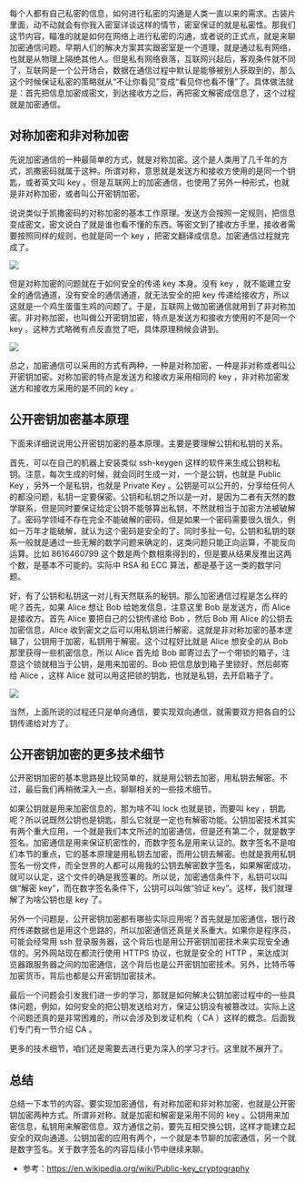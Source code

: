 每个人都有自己私密的信息，如何进行私密的沟通是人类一直以来的需求。古装片里面，动不动就会有你我入密室详谈这样的情节，密室保证的就是私密性。那我们这节内容，瞄准的就是如何在网络上进行私密的沟通，或者说的正式点，就是来聊加密通信问题。早期人们的解决方案其实跟密室是一个道理，就是通过私有网络，也就是从物理上隔绝其他人。但是私有网络衰落，互联网兴起后，客观条件就不同了，互联网是一个公开场合，数据在通信过程中默认是能够被别人获取到的，那么这个时候保证私密的策略就从“不让你看见”变成“看见你也看不懂”了。具体做法就是：首先把信息加密成密文，到达接收方之后，再把密文解密成信息了，这个过程就是加密通信。

## 对称加密和非对称加密

先说加密通信的一种最简单的方式，就是对称加密。这个是人类用了几千年的方式，凯撒密码就属于这种。所谓对称，意思就是发送方和接收方使用的是同一个钥匙，或者英文叫 key 。但是互联网上的加密通信，也使用了另外一种形式，也就是非对称加密，或者叫公开密钥加密。

说说类似于凯撒密码的对称加密的基本工作原理。发送方会按照一定规则，把信息变成密文，密文说白了就是谁也看不懂的东西。等密文到了接收方手里，接收者需要按照同样的规则，也就是同一个 key ，把密文翻译成信息。加密通信过程就完成了。

![](https://img.haoqicat.com/2018092601.jpg)

但是对称加密的问题就在于如何安全的传递 key 本身。没有 key ，就不能建立安全的通信通道，没有安全的通信通道，就无法安全的把 key 传递给接收方，所以这就是一个鸡生蛋蛋生鸡的问题了。于是，互联网上做加密通信就用到了非对称加密。非对称加密，也叫做公开密钥加密，特点是发送方和接收方使用的不是同一个 key 。这种方式略微有点反直觉了吧，具体原理稍候会讲到。

![](https://img.haoqicat.com/2018092602.jpg)

总之，加密通信可以采用的方式有两种，一种是对称加密，一种是非对称或者叫公开密钥加密。对称加密的特点是发送方和接收方采用相同的 key ，非对称加密发送方和接收方采用的是不同的 key 。

## 公开密钥加密基本原理

下面来详细说说用公开密钥加密的基本原理。主要是要理解公钥和私钥的关系。

首先，可以在自己的机器上安装类似 ssh-keygen 这样的软件来生成公钥和私钥。注意，每次生成的时候，就会同时生成一对，一个是公钥，也就是 Public Key ，另外一个是私钥，也就是 Private Key 。公钥是可以公开的，分享给任何人的都没问题，私钥一定要保密。公钥和私钥之所以是一对，是因为二者有天然的数学联系，但是同时要保证给定公钥不能够算出私钥，不然就相当于加密方法被破解了。密码学领域不存在完全不能破解的密码，但是如果一个密码需要很久很久，例如一万年才能破解，就认为这个密码是安全的了。同时多扯一句，公钥和私钥的联系一般就是通过一些无解的数学问题来确定的，这类问题只能正向运算，不能反向运算。比如 8616460799 这个数是两个数相乘得到的，但是要从结果反推出这两个数，是基本不可能的。实际中 RSA 和 ECC 算法，都是基于这一类的数学问题。

好，有了公钥和私钥这一对儿有天然联系的秘钥。那么加密通信过程是怎么样的呢？首先，如果 Alice 想让 Bob 给她发信息，注意这里 Bob 是发送方，而 Alice 是接收方。首先 Alice 要把自己的公钥传递给 Bob ，然后 Bob 用 Alice 的公钥去加密信息，Alice 收到密文之后可以用私钥进行解密。这就是非对称加密的基本逻辑了，公钥用于加密，私钥用于解密。这个过程好比就是 Alice 想安全的从 Bob 那里获得一些机密信息，所以 Alice 首先给 Bob 邮寄过去了一个带锁的箱子，注意这个锁就相当于公钥，是用来加密的。Bob 把信息放到箱子里锁好，然后邮寄给 Alice ，这样 Alice 就可以用这把锁的钥匙，也就是私钥，去开启箱子了。

![](https://img.haoqicat.com/2018092603.jpg)
  
当然，上面所说的过程还只是单向通信，要实现双向通信，就需要双方把各自的公钥传递给对方了。

## 公开密钥加密的更多技术细节

公开密钥加密的基本思路是比较简单的，就是用公钥去加密，用私钥去解密。不过，最后我们再稍微深入一点，聊聊相关的一些技术细节。

如果公钥就是用来加密信息的，那为啥不叫 lock 也就是锁，而要叫 key ，钥匙呢？所以说既然公钥也是钥匙，那么它就是一定也有解密功能。公钥加密技术其实有两个重大应用，一个就是我们本文所述的加密通信，但是还有第二个，就是数字签名。加密通信是用来保证机密性的，而数字签名是用来认证的。数字签名不是咱们本节的重点，它的基本原理是用私钥去加密，而用公钥去解密。也就是我用私钥签名一份文件，而全世界的人都可以用我的公钥去解密数字签名，如果解密成功，就可以认定，这个文件的确是我签署的。所以说，加密通信条件下，私钥可以叫做“解密 key”，而在数字签名条件下，公钥可以叫做“验证 key”。这样，我们就理解了为啥公钥也是 key 了。

另外一个问题是，公开密钥加密都有哪些实际应用呢？首先就是加密通信，银行政府传递数据也是用这个思路的，所以加密通信还真是关系重大。如果你是程序员，可能会经常用 ssh 登录服务器，这个背后也是用公开密钥加密技术来实现安全通信的。另外网站现在都流行使用 HTTPS 协议，也就是安全的 HTTP ，来达成浏览器跟服务器之间的加密通信，这个背后也是公开密钥加密技术。另外，比特币等加密货币，背后也都是公开密钥加密技术。

最后一个问题会引发我们进一步的学习，那就是如何解决公钥加密过程中的一些具体问题，例如，如何安全的把公钥发送给对方，保证公钥没有被篡改过。实际上这个问题还真的是非常困难的，所以会涉及到发证机构（ CA ）这样的概念。后面我们专门有一节介绍 CA 。

更多的技术细节，咱们还是需要去进行更为深入的学习才行。这里就不展开了。

## 总结

总结一下本节的内容。要实现加密通信，有对称加密和非对称加密，也就是公开密钥加密两种方式。所谓非对称，就是加密和解密是采用不同的 key 。公钥用来加密信息，私钥用来解密信息。双方通信之前，要先互相交换公钥，这样才能建立起安全的双向通道。公钥加密的应用有两个，一个就是本节聊的加密通信，另一个就是数字签名。关于数字签名的内容后续小节中继续来聊。

- 参考：https://en.wikipedia.org/wiki/Public-key_cryptography
